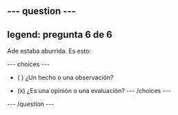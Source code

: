 --- question ---
---
legend: pregunta 6 de 6
---

Ade estaba aburrida. Es esto:

--- choices ---
- ( ) ¿Un hecho o una observación?

- (x) ¿Es una opinión o una evaluación? --- /choices ---

--- /question ---

